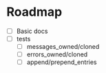 # Roadmap

- [ ] Basic docs
- [ ] tests
  - [ ] messages_owned/cloned
  - [ ] errors_owned/cloned
  - [ ] append/prepend_entries
